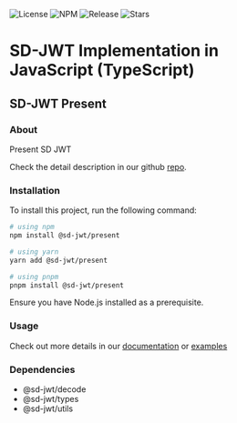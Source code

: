 ![License](https://img.shields.io/github/license/openwallet-foundation/sd-jwt-js.svg)
![NPM](https://img.shields.io/npm/v/%40sd-jwt%2Fpresent)
![Release](https://img.shields.io/github/v/release/openwallet-foundation/sd-jwt-js)
![Stars](https://img.shields.io/github/stars/openwallet-foundation/sd-jwt-js)

# SD-JWT Implementation in JavaScript (TypeScript)

## SD-JWT Present

### About

Present SD JWT

Check the detail description in our github [repo](https://github.com/openwallet-foundation/sd-jwt-js).

### Installation

To install this project, run the following command:

```bash
# using npm
npm install @sd-jwt/present

# using yarn
yarn add @sd-jwt/present

# using pnpm
pnpm install @sd-jwt/present
```

Ensure you have Node.js installed as a prerequisite.

### Usage

Check out more details in our [documentation](https://github.com/openwallet-foundation/sd-jwt-js/tree/main/docs) or [examples](https://github.com/openwallet-foundation/sd-jwt-js/tree/main/examples)

### Dependencies

- @sd-jwt/decode
- @sd-jwt/types
- @sd-jwt/utils
